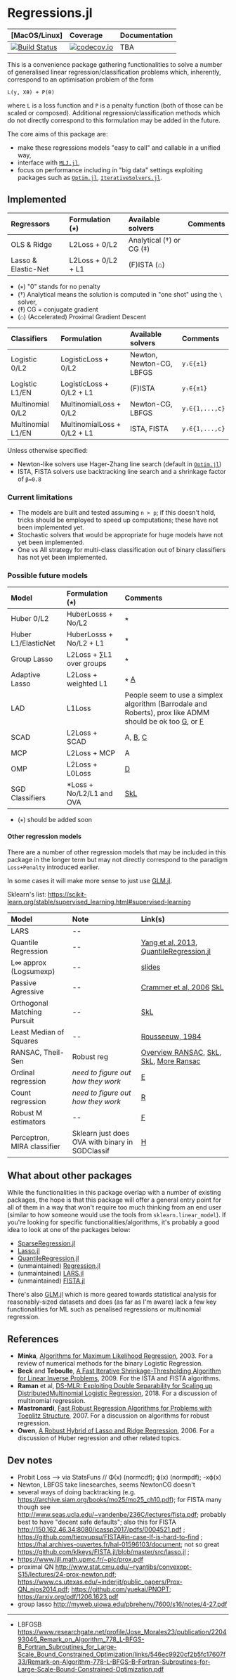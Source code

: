 # Regressions.jl

| [MacOS/Linux] | Coverage | Documentation |
| :------------ | :------- | :------------ |
| [![Build Status](https://travis-ci.org/tlienart/Regressions.jl.svg?branch=master)](https://travis-ci.org/tlienart/Regressions.jl) | [![codecov.io](http://codecov.io/github/tlienart/Regressions.jl/coverage.svg?branch=master)](http://codecov.io/github/tlienart/Regressions.jl?branch=master) | TBA |

This is a convenience package gathering functionalities to solve a number of generalised linear regression/classification problems which, inherently, correspond to an optimisation problem of the form

```
L(y, Xθ) + P(θ)
```

where `L` is a loss function and `P`  is a penalty function (both of those can be scaled or composed).
Additional regression/classification methods which do not directly correspond to this formulation may be added in the future.

The core aims of this package are:

- make these regressions models "easy to call" and callable in a unified way,
- interface with [`MLJ.jl`](https://github.com/alan-turing-institute/MLJ.jl),
- focus on performance including in "big data" settings exploiting packages such as [`Optim.jl`](https://github.com/JuliaNLSolvers/Optim.jl), [`IterativeSolvers.jl`](https://github.com/JuliaMath/IterativeSolvers.jl).

## Implemented

| Regressors                 | Formulation (⭒)    | Available solvers        | Comments |
| :------------------------- | :----------------- | :----------------------- | :------- |
| OLS & Ridge                | L2Loss + 0/L2      | Analytical (†) or CG (‡) |          |
| Lasso & Elastic-Net        | L2Loss + 0/L2 + L1 | (F)ISTA (⌂)              |          |

* (⭒) "0" stands for no penalty
* (†) Analytical means the solution is computed in "one shot" using the `\` solver,
* (‡) CG = conjugate gradient
* (⌂) (Accelerated) Proximal Gradient Descent

| Classifiers       | Formulation                 | Available solvers        | Comments       |
| :-----------------| :-------------------------- | :----------------------- | :------------- |
| Logistic 0/L2     | LogisticLoss + 0/L2         | Newton, Newton-CG, LBFGS | `yᵢ∈{±1}`      |
| Logistic L1/EN    | LogisticLoss + 0/L2 + L1    | (F)ISTA                  | `yᵢ∈{±1}`      |
| Multinomial 0/L2  | MultinomialLoss + 0/L2      | Newton-CG, LBFGS         | `yᵢ∈{1,...,c}` |
| Multinomial L1/EN | MultinomialLoss + 0/L2 + L1 | ISTA, FISTA              | `yᵢ∈{1,...,c}` |

Unless otherwise specified:

* Newton-like solvers use Hager-Zhang line search (default in [`Optim.jl`]((https://github.com/JuliaNLSolvers/Optim.jl)))
* ISTA, FISTA solvers use backtracking line search and a shrinkage factor of `β=0.8`

### Current limitations

* The models are built and tested assuming `n > p`; if this doesn't hold, tricks should be employed to speed up computations; these have not been implemented yet.
* Stochastic solvers that would be appropriate for huge models have not yet been implemented.
* One vs All strategy for multi-class classification out of binary classifiers has not yet been implemented.

### Possible future models

| Model                     | Formulation (⭒)              | Comments |
| :------------------------ | :--------------------------- | :------- |
| Huber 0/L2                | HuberLosss + No/L2           |  ⭒       |
| Huber L1/ElasticNet       | HuberLosss + No/L2 + L1      |  ⭒       |
| Group Lasso               | L2Loss + ∑L1 over groups     |  ⭒       |
| Adaptive Lasso            | L2Loss + weighted L1         |  ⭒ [A](http://myweb.uiowa.edu/pbreheny/7600/s16/notes/2-29.pdf) |
| LAD                       | L1Loss                       | People seem to use a simplex algorithm (Barrodale and Roberts), prox like ADMM should be ok too [G](https://web.stanford.edu/~boyd/papers/admm/least_abs_deviations/lad.html), or [F](https://link.springer.com/content/pdf/10.1155/S1110865704401139.pdf) |
| SCAD                      | L2Loss + SCAD                |  A, [B](https://arxiv.org/abs/0903.5474), [C](https://orfe.princeton.edu/~jqfan/papers/01/penlike.pdf) |
| MCP                       | L2Loss + MCP                 |  A        |
| OMP                       | L2Loss + L0Loss              |  [D](https://www.cs.technion.ac.il/~ronrubin/Publications/KSVD-OMP-v2.pdf) |
| SGD Classifiers           | *Loss + No/L2/L1  and OVA    | [SkL](https://scikit-learn.org/stable/modules/generated/sklearn.linear_model.SGDClassifier.html) |

* (⭒) should be added soon


#### Other regression models

There are a number of other regression models that may be included in this package in the longer term but may not directly correspond to the paradigm `Loss+Penalty` introduced earlier.

In some cases it will make more sense to just use [GLM.jl](https://github.com/JuliaStats/GLM.jl).

Sklearn's list: https://scikit-learn.org/stable/supervised_learning.html#supervised-learning

| Model                       | Note        | Link(s)                                            |
| :-------------------------- | :---------- | :------------------------------------------------- |
| LARS                        | --          |                                                    |
| Quantile Regression         | --          | [Yang et al, 2013](https://www.stat.berkeley.edu/~mmahoney/pubs/quantile-icml13.pdf), [QuantileRegression.jl](https://github.com/pkofod/QuantileRegression.jl) |
| L∞ approx (Logsumexp)       | --          | [slides](https://www.cs.ubc.ca/~schmidtm/Courses/340-F15/L15.pdf)|
| Passive Agressive           | --          | [Crammer et al, 2006](http://jmlr.csail.mit.edu/papers/volume7/crammer06a/crammer06a.pdf) [SkL](https://scikit-learn.org/stable/modules/linear_model.html#passive-aggressive-algorithms) |
| Orthogonal Matching Pursuit | --          | [SkL](https://scikit-learn.org/stable/modules/generated/sklearn.linear_model.OrthogonalMatchingPursuit.html#sklearn.linear_model.OrthogonalMatchingPursuit) |
| Least Median of Squares     | --          | [Rousseeuw, 1984](http://web.ipac.caltech.edu/staff/fmasci/home/astro_refs/LeastMedianOfSquares.pdf) |
| RANSAC, Theil-Sen           | Robust reg  | [Overview RANSAC](http://www.cse.yorku.ca/~kosta/CompVis_Notes/ransac.pdf), [SkL](https://scikit-learn.org/stable/modules/linear_model.html#robustness-regression-outliers-and-modeling-errors), [SkL](https://scikit-learn.org/stable/modules/generated/sklearn.linear_model.TheilSenRegressor.html#sklearn.linear_model.TheilSenRegressor), [More Ransac](http://www.cs.tau.ac.il/~turkel/imagepapers/RANSAC4Dummies.pdf) |
| Ordinal regression          | _need to figure out how they work_ | [E](https://cran.r-project.org/web/packages/pscl/vignettes/countreg.pdf)|
| Count regression            | _need to figure out how they work_ | [R](https://cran.r-project.org/web/packages/pscl/vignettes/countreg.pdf) |
| Robust M estimators         | --          | [F](https://arxiv.org/pdf/1508.01967.pdf) |
| Perceptron, MIRA classifier | Sklearn just does OVA with binary in SGDClassif      | [H](https://cl.lingfil.uu.se/~nivre/master/ml7-18.pdf) |


## What about other packages

While the functionalities in this package overlap with a number of existing packages, the hope is that this package will offer a general entry point for all of them in a way that won't require too much thinking from an end user (similar to how someone would use the tools from `sklearn.linear_model`).
If you're looking for specific functionalities/algorithms, it's probably a good idea to look at one of the packages below:

- [SparseRegression.jl](https://github.com/joshday/SparseRegression.jl)
- [Lasso.jl](https://github.com/JuliaStats/Lasso.jl)
- [QuantileRegression.jl](https://github.com/pkofod/QuantileRegression.jl)
- (unmaintained) [Regression.jl](https://github.com/lindahua/Regression.jl)
- (unmaintained) [LARS.jl](https://github.com/simonster/LARS.jl)
- (unmaintained) [FISTA.jl](https://github.com/klkeys/FISTA.jl)

There's also [GLM.jl](https://github.com/JuliaStats/GLM.jl) which is more geared towards statistical analysis for reasonably-sized datasets and does (as far as I'm aware) lack a few key functionalities for ML such as penalised regressions or multinomial regression.

## References

* **Minka**, [Algorithms for Maximum Likelihood Regression](https://tminka.github.io/papers/logreg/minka-logreg.pdf), 2003. For a review of numerical methods for the binary Logistic Regression.
* **Beck** and **Teboulle**, [A Fast Iterative Shrinkage-Thresholding Algorithm for Linear Inverse Problems](https://tinyurl.com/beck-teboulle-fista), 2009. For the ISTA and FISTA algorithms.
* **Raman** et al, [DS-MLR: Exploiting Double Separability for Scaling up DistributedMultinomial Logistic Regression](https://arxiv.org/pdf/1604.04706.pdf), 2018. For a discussion of multinomial regression.
* **Mastronardi**, [Fast Robust Regression Algorithms for Problems with Toeplitz Structure](https://pdfs.semanticscholar.org/5d54/df9fc59b26027ede8599af850cd46cdf2255.pdf), 2007. For a discussion on algorithms for robust regression.
* **Owen**, [A Robust Hybrid of Lasso and Ridge Regression](https://statweb.stanford.edu/~owen/reports/hhu.pdf), 2006. For a discussion of Huber regression and other related topics.

## Dev notes

* Probit Loss --> via StatsFuns // Φ(x) (normcdf); ϕ(x) (normpdf); -xϕ(x)
* Newton, LBFGS take linesearches, seems NewtonCG doesn't
* several ways of doing backtracking (e.g. https://archive.siam.org/books/mo25/mo25_ch10.pdf); for FISTA many though see http://www.seas.ucla.edu/~vandenbe/236C/lectures/fista.pdf; probably best to have "decent safe defaults"; also this for FISTA http://150.162.46.34:8080/icassp2017/pdfs/0004521.pdf ; https://github.com/tiepvupsu/FISTA#in-case-lf-is-hard-to-find ; https://hal.archives-ouvertes.fr/hal-01596103/document; not so great https://github.com/klkeys/FISTA.jl/blob/master/src/lasso.jl ;
* https://www.ljll.math.upmc.fr/~plc/prox.pdf
* proximal QN http://www.stat.cmu.edu/~ryantibs/convexopt-S15/lectures/24-prox-newton.pdf; https://www.cs.utexas.edu/~inderjit/public_papers/Prox-QN_nips2014.pdf; https://github.com/yuekai/PNOPT; https://arxiv.org/pdf/1206.1623.pdf
* group lasso http://myweb.uiowa.edu/pbreheny/7600/s16/notes/4-27.pdf

---

* LBFGSB https://www.researchgate.net/profile/Jose_Morales23/publication/220493046_Remark_on_Algorithm_778_L-BFGS-B_Fortran_Subroutines_for_Large-Scale_Bound_Constrained_Optimization/links/546ec9920cf2b5fc17607f33/Remark-on-Algorithm-778-L-BFGS-B-Fortran-Subroutines-for-Large-Scale-Bound-Constrained-Optimization.pdf
